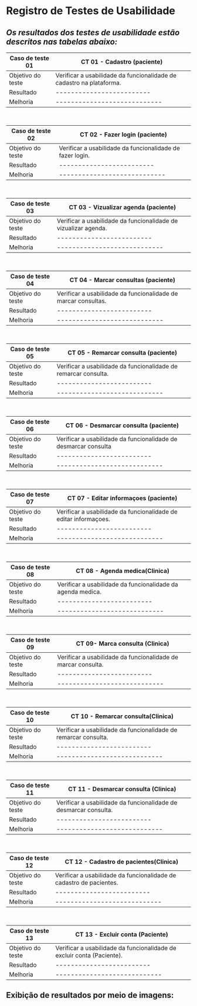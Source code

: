 # Registro de Testes de Usabilidade





## *Os resultados dos testes de usabilidade estão descritos nas tabelas abaixo:*

| Caso de teste 01    | CT 01 - Cadastro (paciente)
|-------|-----------------------------------------------------------------------------------------------------------------|
| Objetivo do teste | Verificar a usabilidade da funcionalidade de cadastro na plataforma.                       |
|Resultado| -------------------------                                                                            |
|Melhoria| ----------------------------                                                                          |

<br>

| Caso de teste 02    | CT 02 - Fazer login (paciente)
|-------|-----------------------------------------------------------------------------------------------------------------|
| Objetivo do teste | Verificar a usabilidade da funcionalidade de fazer login.                                  |
|Resultado| -------------------------                                                                            |
|Melhoria| ----------------------------                                                                          |

<br>

| Caso de teste 03    | CT 03 - Vizualizar agenda (paciente)
|-------|-----------------------------------------------------------------------------------------------------------------|
| Objetivo do teste | Verificar a usabilidade da funcionalidade de vizualizar agenda.                            |
|Resultado| -------------------------                                                                            |
|Melhoria| ----------------------------                                                                          |

<br>

| Caso de teste 04    | CT 04 - Marcar consultas (paciente)
|-------|-----------------------------------------------------------------------------------------------------------------|
| Objetivo do teste | Verificar a usabilidade da funcionalidade de marcar consultas.                             |
|Resultado| -------------------------                                                                            |
|Melhoria| ----------------------------                                                                          |

<br>

| Caso de teste 05    | CT 05 - Remarcar consulta (paciente)
|-------|-----------------------------------------------------------------------------------------------------------------|
| Objetivo do teste | Verificar a usabilidade da funcionalidade de remarcar consulta.                            |
|Resultado| -------------------------                                                                            |
|Melhoria| ----------------------------                                                                          |

<br>

| Caso de teste 06    | CT 06 - Desmarcar consulta (paciente)
|-------|-----------------------------------------------------------------------------------------------------------------|
| Objetivo do teste | Verificar a usabilidade da funcionalidade de desmarcar consulta                            |
|Resultado| -------------------------                                                                            |
|Melhoria| ----------------------------                                                                          |

<br>

| Caso de teste 07    | CT 07 - Editar informaçoes (paciente)
|-------|-----------------------------------------------------------------------------------------------------------------|
| Objetivo do teste | Verificar a usabilidade da funcionalidade de editar informaçoes.                           |
|Resultado| -------------------------                                                                            |
|Melhoria| ----------------------------                                                                          |

<br>

| Caso de teste 08    | CT 08 - Agenda medica(Clinica)
|-------|-----------------------------------------------------------------------------------------------------------------|
| Objetivo do teste | Verificar a usabilidade da funcionalidade da agenda medica.                                |
|Resultado| -------------------------                                                                            |
|Melhoria| ----------------------------                                                                          |

<br>

| Caso de teste 09    | CT 09- Marca consulta (Clinica)
|-------|-----------------------------------------------------------------------------------------------------------------|
| Objetivo do teste | Verificar a usabilidade da funcionalidade de marcar consulta.                              |
|Resultado| -------------------------                                                                            |
|Melhoria| ----------------------------                                                                          |

<br>

| Caso de teste 10    | CT 10 - Remarcar consulta(Clinica)
|-------|-----------------------------------------------------------------------------------------------------------------|
| Objetivo do teste | Verificar a usabilidade da funcionalidade de remarcar consulta.                            |
|Resultado| -------------------------                                                                            |
|Melhoria| ----------------------------                                                                          |

<br>

| Caso de teste 11    | CT 11 - Desmarcar consulta (Clinica)
|-------|-----------------------------------------------------------------------------------------------------------------|
| Objetivo do teste | Verificar a usabilidade da funcionalidade de desmarcar consulta.                           |
|Resultado| -------------------------                                                                            |
|Melhoria| ----------------------------                                                                          |

<br>

| Caso de teste 12    | CT 12 - Cadastro de pacientes(Clinica)
|-------|-----------------------------------------------------------------------------------------------------------------|
| Objetivo do teste | Verificar a usabilidade da funcionalidade de cadastro de pacientes.                        |
|Resultado| -------------------------                                                                            |
|Melhoria| ----------------------------                                                                          |

<br>

| Caso de teste 13    | CT 13 - Excluir conta (Paciente)
|-------|-----------------------------------------------------------------------------------------------------------------|
| Objetivo do teste | Verificar a usabilidade da funcionalidade de excluir conta (Paciente).                     |
|Resultado| -------------------------                                                                            |
|Melhoria| ----------------------------                                                                          |

## Exibição de resultados por meio de imagens: